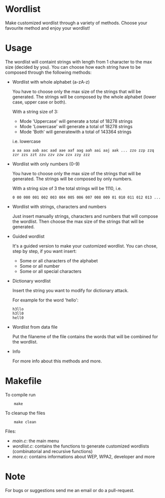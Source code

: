 # Wordlist

Make customized wordlist through a variety of methods. Choose your favourite method and enjoy your wordlist!

# Usage

The wordlist will containt strings with length from 1 character to the max size (decided by you).
You can choose how each string have to be composed through the following methods:
   
   - Wordlist with whole alphabet (a-zA-z)
   
      You have to choose only the max size of the strings that will be generated. The strings will be composed by the whole alphabet (lower case, upper case or both).
      
      With a string size of 3:
      
      - Mode 'Uppercase' will generate a total of 18278 strings
      - Mode 'Lowercase' will generate a total of 18278 strings
      - Mode 'Both' will generatewith a total of 143364 strings
         
      i.e. lowercase
      
         a aa aaa aab aac aad aae aaf aag aah aai aaj aak ... zzo zzp zzq zzr zzs zzt zzu zzv zzw zzx zzy zzz
        
   - Wordlist with only numbers (0-9)
   
      You have to choose only the max size of the strings that will be generated. The strings will be composed by only numbers.
      
      With a string size of 3 the total strings will be 1110, i.e.
      
         0 00 000 001 002 003 004 005 006 007 008 009 01 010 011 012 013 ...
   
   - Wordlist with strings, characters and numbers
   
      Just insert manually strings, characters and numbers that will compose the wordlist. Then choose the max size of the strings that will be generated.
         
   - Guided wordlist
   
      It's a guided version to make your customized wordlist. You can chose, step by step, if you want insert:
      
      - Some or all characters of the alphabet 
      - Some or all number 
      - Some or all special characters
        
   - Dictionary wordlist
   
      Insert the string you want to modify for dictionary attack. 
      
      For example for the word 'hello':
      
         h3llo
         h3ll0
         hell0
         
   - Wordlist from data file
   
      Put the filaneme of the file contains the words that will be combined for the wordlist.
         
   - Info
   
      For more info about this methods and more.
      
# Makefile

To compile run

        make
        
To cleanup the files

        make clean
        
Files: 
   - *main.c*: the main menu
   - *wordlist.c*: contains the functions to generate customized wordlists (combinatorial and recursive functions)
   - *more.c*: contains informations about WEP, WPA2, developer and more

# Note
   
For bugs or suggestions send me an email or do a pull-request.

